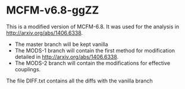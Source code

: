 # MCFM-v6.8-ggZZ

This is a modified version of MCFM-6.8. It was used for the analysis in http://arxiv.org/abs/1406.6338.

* The master branch will be kept vanilla
* The MODS-1 branch will contain the first method for modification detailed in http://arxiv.org/abs/1406.6338.
* The MODS-2 branch will contain the modifications for effective couplings.

The file DIFF.txt contains all the diffs with the vanilla branch
